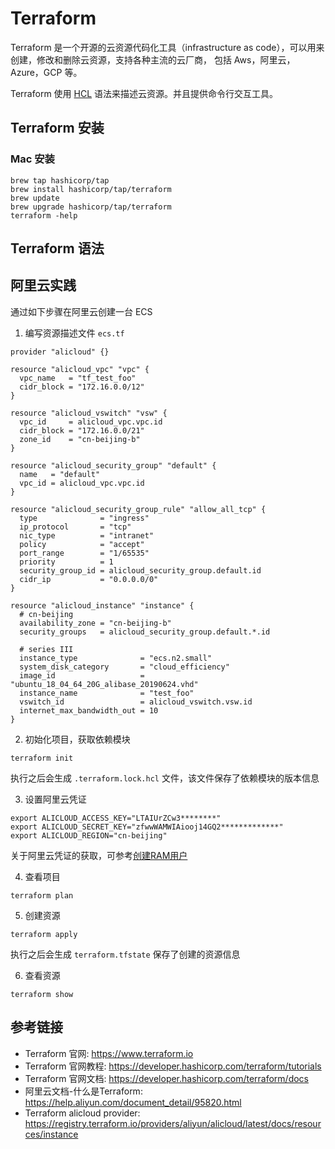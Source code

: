 # Terraform

Terraform 是一个开源的云资源代码化工具（infrastructure as code），可以用来创建，修改和删除云资源，支持各种主流的云厂商，
包括 Aws，阿里云，Azure，GCP 等。

Terraform 使用 [HCL](https://github.com/hashicorp/hcl/blob/main/hclsyntax/spec.md) 语法来描述云资源。并且提供命令行交互工具。

## Terraform 安装

### Mac 安装

```shell
brew tap hashicorp/tap
brew install hashicorp/tap/terraform
brew update
brew upgrade hashicorp/tap/terraform
terraform -help
```

## Terraform 语法


## 阿里云实践

通过如下步骤在阿里云创建一台 ECS

1. 编写资源描述文件 `ecs.tf`

```hcl
provider "alicloud" {}

resource "alicloud_vpc" "vpc" {
  vpc_name   = "tf_test_foo"
  cidr_block = "172.16.0.0/12"
}

resource "alicloud_vswitch" "vsw" {
  vpc_id     = alicloud_vpc.vpc.id
  cidr_block = "172.16.0.0/21"
  zone_id    = "cn-beijing-b"
}

resource "alicloud_security_group" "default" {
  name   = "default"
  vpc_id = alicloud_vpc.vpc.id
}

resource "alicloud_security_group_rule" "allow_all_tcp" {
  type              = "ingress"
  ip_protocol       = "tcp"
  nic_type          = "intranet"
  policy            = "accept"
  port_range        = "1/65535"
  priority          = 1
  security_group_id = alicloud_security_group.default.id
  cidr_ip           = "0.0.0.0/0"
}

resource "alicloud_instance" "instance" {
  # cn-beijing
  availability_zone = "cn-beijing-b"
  security_groups   = alicloud_security_group.default.*.id

  # series III
  instance_type              = "ecs.n2.small"
  system_disk_category       = "cloud_efficiency"
  image_id                   = "ubuntu_18_04_64_20G_alibase_20190624.vhd"
  instance_name              = "test_foo"
  vswitch_id                 = alicloud_vswitch.vsw.id
  internet_max_bandwidth_out = 10
}
```

2. 初始化项目，获取依赖模块

```shell
terraform init
```

执行之后会生成 `.terraform.lock.hcl` 文件，该文件保存了依赖模块的版本信息

3. 设置阿里云凭证

```shell
export ALICLOUD_ACCESS_KEY="LTAIUrZCw3********"
export ALICLOUD_SECRET_KEY="zfwwWAMWIAiooj14GQ2*************"
export ALICLOUD_REGION="cn-beijing"
```

关于阿里云凭证的获取，可参考[创建RAM用户](https://help.aliyun.com/document_detail/93720.html)

4. 查看项目

```shell
terraform plan
```

5. 创建资源

```shell
terraform apply
```

执行之后会生成 `terraform.tfstate` 保存了创建的资源信息

6. 查看资源

```shell
terraform show
```


## 参考链接

- Terraform 官网: <https://www.terraform.io>
- Terraform 官网教程: <https://developer.hashicorp.com/terraform/tutorials>
- Terraform 官网文档: <https://developer.hashicorp.com/terraform/docs>
- 阿里云文档-什么是Terraform: <https://help.aliyun.com/document_detail/95820.html>
- Terraform alicloud provider: <https://registry.terraform.io/providers/aliyun/alicloud/latest/docs/resources/instance>
